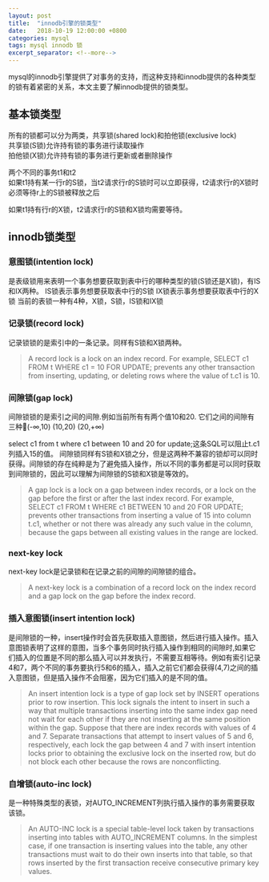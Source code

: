 ```yaml
---
layout: post
title:  "innodb引擎的锁类型"
date:   2018-10-19 12:00:00 +0800
categories: mysql
tags: mysql innodb 锁
excerpt_separator: <!--more-->
---
```

mysql的innodb引擎提供了对事务的支持，而这种支持和innodb提供的各种类型的锁有着紧密的关系，本文主要了解innodb提供的锁类型。
<!--more-->

## 基本锁类型

所有的锁都可以分为两类，共享锁(shared lock)和拍他锁(exclusive lock)  
共享锁(S锁)允许持有锁的事务进行读取操作  
拍他锁(X锁)允许持有锁的事务进行更新或者删除操作  

两个不同的事务t1和t2  
如果t1持有某一行r的S锁，当t2请求行r的S锁时可以立即获得，t2请求行r的X锁时必须等待r上的S锁被释放之后  

如果t1持有行r的X锁，t2请求行r的S锁和X锁均需要等待。  

## innodb锁类型

### 意图锁(intention lock)

是表级锁用来表明一个事务想要获取到表中行的哪种类型的锁(S锁还是X锁)，有IS和IX两种。
IS锁表示事务想要获取表中行的S锁
IX锁表示事务想要获取表中行的X锁
当前的表锁一种有4种，X锁，S锁，IS锁和IX锁

### 记录锁(record lock)

记录锁锁的是索引中的一条记录。同样有S锁和X锁两种。

>A record lock is a lock on an index record. For example, SELECT c1 FROM t WHERE c1 = 10 FOR UPDATE; prevents any other transaction from inserting, updating, or deleting rows where the value of t.c1 is 10.

### 间隙锁(gap lock)

间隙锁锁的是索引之间的间隙.例如当前所有有两个值10和20.
它们之间的间隙有三种(-∞,10)
(10,20)
(20,+∞)

select c1 from t where c1 between 10 and 20 for update;这条SQL可以阻止t.c1列插入15的值。
间隙锁同样有S锁和X锁之分，但是这两种不兼容的锁却可以同时获得。间隙锁的存在纯粹是为了避免插入操作，所以不同的事务都是可以同时获取到间隙锁的，因此可以理解为间隙锁的S锁和X锁是等效的。

> A gap lock is a lock on a gap between index records, or a lock on the gap before the first or after
the last index record. For example, SELECT c1 FROM t WHERE c1 BETWEEN 10 and 20 FOR UPDATE; prevents other transactions from inserting a value of 15 into column t.c1, whether or not there was already any such value in the column, because the gaps between all existing values in the range are locked.

### next-key lock

next-key lock是记录锁和在记录之前的间隙的间隙锁的组合。

> A next-key lock is a combination of a record lock on the index record and a gap lock on the gap before the index record.

### 插入意图锁(insert intention lock)

是间隙锁的一种，insert操作时会首先获取插入意图锁，然后进行插入操作。插入意图锁表明了这样的意图，当多个事务同时执行插入操作到相同的间隙时,如果它们插入的位置是不同的那么插入可以并发执行，不需要互相等待。例如有索引记录4和7，两个不同的事务要执行5和6的插入，插入之前它们都会获得(4,7)之间的插入意图锁，但是插入操作不会阻塞，因为它们插入的是不同的值。

> An insert intention lock is a type of gap lock set by INSERT operations prior to row insertion. This lock signals the intent to insert in such a way that multiple transactions inserting into the same index gap need not wait for each other if they are not inserting at the same position within the gap. Suppose that there are index records with values of 4 and 7. Separate transactions that attempt to insert values of 5 and 6, respectively, each lock the gap between 4 and 7 with insert intention locks prior to obtaining the exclusive lock on the inserted row, but do not block each other because the rows are nonconflicting.

### 自增锁(auto-inc lock)

是一种特殊类型的表锁，对AUTO_INCREMENT列执行插入操作的事务需要获取该锁。

> An AUTO-INC lock is a special table-level lock taken by transactions inserting into tables with AUTO_INCREMENT columns. In the simplest case, if one transaction is inserting values into the table, any other transactions must wait to do their own inserts into that table, so that rows inserted by the first transaction receive consecutive primary key values.

